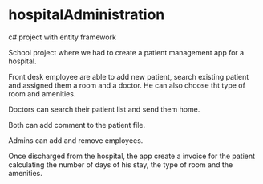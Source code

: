 # hospitalAdministration
c# project with entity framework

School project where we had to create a  patient management app for a hospital. 

Front desk employee are able to add new patient, search existing patient and assigned them a room and a doctor. 
He can also choose tht type of room and amenities.

Doctors can search their patient list and send them home.

Both can add comment to the patient file.

Admins can add and remove employees.

Once discharged from the hospital, the app create a invoice for the patient calculating 
the number of days of his stay, the type of room and the amenities.
